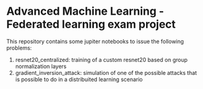 # Advanced Machine Learning - Federated learning exam project

This repository contains some jupiter notebooks to issue the following problems:
1) resnet20_centralized: training of a custom resnet20 based on group normalization layers
2) gradient_inversion_attack: simulation of one of the possible attacks that is possible to do in a distribuited learning scenario
